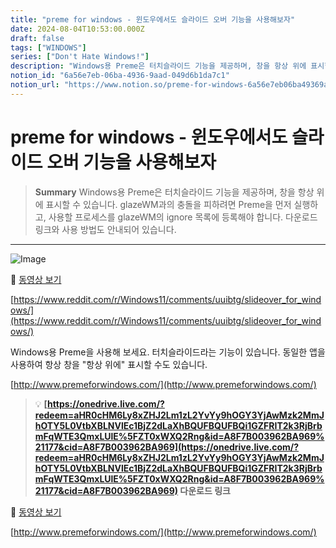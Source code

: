 ```yaml
---
title: "preme for windows - 윈도우에서도 슬라이드 오버 기능을 사용해보자"
date: 2024-08-04T10:53:00.000Z
draft: false
tags: ["WINDOWS"]
series: ["Don't Hate Windows!"]
description: "Windows용 Preme은 터치슬라이드 기능을 제공하며, 창을 항상 위에 표시할 수 있습니다. glazeWM과의 충돌을 피하려면 Preme을 먼저 실행하고, 사용할 프로세스를 glazeWM의 ignore 목록에 등록해야 합니다. 다운로드 링크와 사용 방법도 안내되어 있습니다."
notion_id: "6a56e7eb-06ba-4936-9aad-049d6b1da7c1"
notion_url: "https://www.notion.so/preme-for-windows-6a56e7eb06ba49369aad049d6b1da7c1"
---
```


# preme for windows - 윈도우에서도 슬라이드 오버 기능을 사용해보자

> **Summary**
> Windows용 Preme은 터치슬라이드 기능을 제공하며, 창을 항상 위에 표시할 수 있습니다. glazeWM과의 충돌을 피하려면 Preme을 먼저 실행하고, 사용할 프로세스를 glazeWM의 ignore 목록에 등록해야 합니다. 다운로드 링크와 사용 방법도 안내되어 있습니다.

---

![Image](https://prod-files-secure.s3.us-west-2.amazonaws.com/09ccd4d5-876c-4bba-bbdf-cc77a0a11257/376c4829-07b9-439e-b0fa-00caeb8098fc/image.png?X-Amz-Algorithm=AWS4-HMAC-SHA256&X-Amz-Content-Sha256=UNSIGNED-PAYLOAD&X-Amz-Credential=ASIAZI2LB4663VZY4AXL%2F20250724%2Fus-west-2%2Fs3%2Faws4_request&X-Amz-Date=20250724T083508Z&X-Amz-Expires=3600&X-Amz-Security-Token=IQoJb3JpZ2luX2VjEAAaCXVzLXdlc3QtMiJHMEUCIFyzOftjquzUI8HwITJ0ElJAMvCXRwYbVGKS7ejFEP2BAiEAq8vnsVHzaaElkZ%2BOknnJV8gn1Ih2sJM4tcaDbVfTir4q%2FwMIKRAAGgw2Mzc0MjMxODM4MDUiDJK3658uDw8M2pankCrcA1FjvVAHuHGzPO%2FfH76MpHmR79REoky4UOi5l4KnFgEOtGAXk8H4mFbItkmPLd%2B%2Fvio9cxlhKb7fR1KZEVH7ts4YlWmgaCUBoE0BsbaktVbti4S1RzTGOydOdzq4IqAijwmTBM5K3kNyQeGrXPHzTzZSOvFFfMay%2FUr5M%2B%2FpvVxlPDaVu0OTK8eovL%2FzOeQWcHZA%2BRsP7HESwAkYaXTD6%2FNAkOp3mtsOTIDY5rA%2BT6pXbV%2BXZvYPKno45wyHmTgKzKcANCk365%2F%2B1QKU94HMYh05yr1OnE2NZeWM5xj7zyKmi6AHnEiTy6ZOIhe5ycWAGeymolA%2BY%2BCvRgIxZnkA%2FhBycXvGRhOUAPn3R2M6MlVdQg7o6CYF4LLy6UJ1GiQ4wOfvG4gSYmqYcNrwewqGCQTcwFp%2B0S%2FQ7S8Etb%2FYWscgCJvT9QMLUh0Vczamv0Yic5HKbmiR7wNF2Q5ji%2B6qdV6FBpByk%2Fy2srqH1QdGtqZm90o0z3%2BRx1xaQgVKYSzES2p1ENh5slIei6PntHALqPhheqS2GYnCzmSZmCfKT8qV0TLtuW6I8xTe9%2Fjge06Xi9SITxxON316Lu4PWrTxAWf0cG0a%2Fw%2F1DxRPOI1WzwXkO6BF5JsKLJDWB5%2BkMJDQh8QGOqUBE3owXMjRixgqSak2xpjcTjDtj6yiWkNB2r%2BXGxgZGfy6Ww%2BPbSG2%2FcRMKyPYSxjUZjOzmVakW2cApe68sy%2BphlSd4UowTQUkK%2BPFiCzMAmPlSIxv9vLvubBZZ%2B266VJPsxsQtM31XbPpTtE%2FhoFhFNHUnKYHqo3rJO4HHy%2BZpIzX3mo44zERo3Ros4Zm%2FMWnkkac35f67ShtAaPO8z95dLAWZje5&X-Amz-Signature=5b617eab788efc3c2225e4141fb6afe33d5de8ac6d73da8d3f06266d8a107984&X-Amz-SignedHeaders=host&x-amz-checksum-mode=ENABLED&x-id=GetObject)

🎥 [동영상 보기](https://www.youtube.com/watch?v=dPIrhbhEVng)

[https://www.reddit.com/r/Windows11/comments/uuibtg/slideover_for_windows/](https://www.reddit.com/r/Windows11/comments/uuibtg/slideover_for_windows/)

Windows용 Preme을 사용해 보세요.  터치슬라이드라는 기능이 있습니다.  동일한 앱을 사용하여 항상 창을 "항상 위에" 표시할 수도 있습니다.

[http://www.premeforwindows.com/](http://www.premeforwindows.com/)

> 💡 **[https://onedrive.live.com/?redeem=aHR0cHM6Ly8xZHJ2Lm1zL2YvYy9hOGY3YjAwMzk2MmJhOTY5L0VtbXBLNVlEc1BjZ2dLaXhBQUFBQUFBQi1GZFRIT2k3RjBrbmFqWTE3QmxLUlE%5FZT0xWXQ2Rng&id=A8F7B003962BA969%21177&cid=A8F7B003962BA969](https://onedrive.live.com/?redeem=aHR0cHM6Ly8xZHJ2Lm1zL2YvYy9hOGY3YjAwMzk2MmJhOTY5L0VtbXBLNVlEc1BjZ2dLaXhBQUFBQUFBQi1GZFRIT2k3RjBrbmFqWTE3QmxLUlE%5FZT0xWXQ2Rng&id=A8F7B003962BA969%21177&cid=A8F7B003962BA969) 다운로드 링크**

🎥 [동영상 보기](https://i.imgur.com/h2xGibe.mp4)

[http://www.premeforwindows.com/](http://www.premeforwindows.com/)

